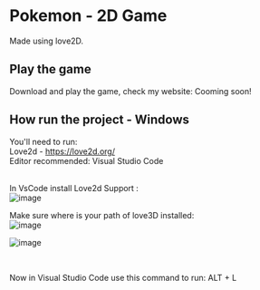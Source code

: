 # Pokemon - 2D Game <br>
Made using love2D.<br>
## Play the game <br>
 Download and play the game, check my website: Cooming soon!

## How run the project - Windows <br>
 You'll need to run:<br>
   Love2d - https://love2d.org/<br>
   Editor recommended:  Visual Studio Code<br><br>

In VsCode install Love2d Support :<br>
![image](https://user-images.githubusercontent.com/73043181/196569111-039a1ebf-f3cc-409d-af42-076b2e58ff3a.png)<br>

Make sure where is your path of love3D installed:<br>
![image](https://user-images.githubusercontent.com/73043181/196569389-5833dd63-fe18-479c-9374-a0c84e0338cd.png)

![image](https://user-images.githubusercontent.com/73043181/196569312-4a65eab8-5fbc-4cf9-8828-b46992f1c356.png)

 <br>
 
Now in Visual Studio Code use this command to run: ALT + L
